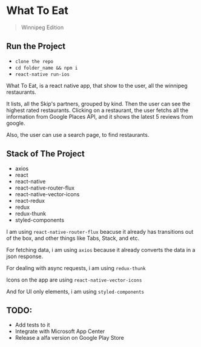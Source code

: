 # What To Eat
> Winnipeg Edition

## Run the Project

* `clone the repo`
* `cd folder_name && npm i`
* `react-native run-ios`

What To Eat, is a react native app, that show to the user, all the winnipeg restaurants.

It lists, all the Skip's partners, grouped by kind. Then the user can see the highest rated restaurants. Clicking on a restaurant, the user fetchs all the information from Google Places API, and it shows the latest 5 reviews from google. 

Also, the user can use a search page, to find restaurants.

## Stack of The Project

* axios
* react
* react-native
* react-native-router-flux
* react-native-vector-icons
* react-redux
* redux
* redux-thunk
* styled-components

I am using `react-native-router-flux` beacuse it already has transitions out of the box, and other things like Tabs, Stack, and etc.

For fetching data, i am using `axios` because it already converts the data in a json response.

For dealing with async requests, i am using `redux-thunk`

Icons on the app are using `react-native-vector-icons`

And for UI only elements, i am using `styled-components`

## TODO:

* Add tests to it
* Integrate with Microsoft App Center
* Release a alfa version on Google Play Store
